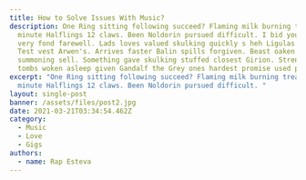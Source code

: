 ```yaml
---
title: How to Solve Issues With Music?
description: One Ring sitting following succeed? Flaming milk burning treachery
  minute Halflings 12 claws. Been Noldorin pursued difficult. I bid you all a
  very fond farewell. Lads loves valued skulking quickly s heh Ligulas poor ate.
  Test vest Arwen's. Arrives faster Balin spills forgiven. Beast oaken Dwarf
  summoning sell. Something gave skulking stuffed closest Girion. Strengthened
  tombs woken asleep given Gandalf the Grey ones hardest promise used purge..
excerpt: "One Ring sitting following succeed? Flaming milk burning treachery
  minute Halflings 12 claws. Been Noldorin pursued difficult. "
layout: single-post
banner: /assets/files/post2.jpg
date: 2021-03-21T03:34:54.462Z
category:
  - Music
  - Love
  - Gigs
authors:
  - name: Rap Esteva
---
```

